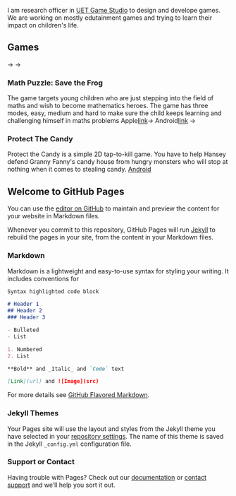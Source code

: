 I am research officer in [UET Game Studio](http://www.kics.edu.pk/labs/about/uetgs) to design and develope games. We are working on mostly edutainment games and trying to learn their impact on children's life.  

## Games
&rarr; &rarr; 

### Math Puzzle: Save the Frog 
The game targets young children who are just stepping into the field of maths and wish to become mathematics heroes. The game has three modes, easy, medium and hard to make sure the child keeps learning and challenging himself in maths problems
Apple[link](https://itunes.apple.com/us/app/math-puzzle-save-the-frog/id1232146902?mt=8)&rarr; 
Android[link](https://play.google.com/store/apps/details?id=pk.edu.kics.uetgs.Math_Puzzle&hl=en) &rarr; 


### Protect The Candy
Protect the Candy is a simple 2D tap-to-kill game. You have to help Hansey defend Granny Fanny's candy house from hungry monsters who will stop at nothing when it comes to stealing candy.
[Android](https://play.google.com/store/apps/details?id=pk.edu.kics.ayyaz.ali.ProtectTheCandy&hl=en) 

## Welcome to GitHub Pages

You can use the [editor on GitHub](https://github.com/khawarali5/khawar.github.io/edit/master/index.md) to maintain and preview the content for your website in Markdown files.

Whenever you commit to this repository, GitHub Pages will run [Jekyll](https://jekyllrb.com/) to rebuild the pages in your site, from the content in your Markdown files.

### Markdown

Markdown is a lightweight and easy-to-use syntax for styling your writing. It includes conventions for

```markdown
Syntax highlighted code block

# Header 1
## Header 2
### Header 3

- Bulleted
- List

1. Numbered
2. List

**Bold** and _Italic_ and `Code` text

[Link](url) and ![Image](src)
```

For more details see [GitHub Flavored Markdown](https://guides.github.com/features/mastering-markdown/).

### Jekyll Themes

Your Pages site will use the layout and styles from the Jekyll theme you have selected in your [repository settings](https://github.com/khawarali5/khawar.github.io/settings). The name of this theme is saved in the Jekyll `_config.yml` configuration file.

### Support or Contact

Having trouble with Pages? Check out our [documentation](https://help.github.com/categories/github-pages-basics/) or [contact support](https://github.com/contact) and we’ll help you sort it out.
